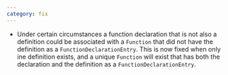 ```yaml
---
category: fix
---
```

* Under certain circumstances a function declaration that is not also a definition could be associated with a `Function` that did not have the definition as a `FunctionDeclarationEntry`. This is now fixed when only ine definition exists, and a unique `Function` will exist that has both the declaration and the definition as a `FunctionDeclarationEntry`.